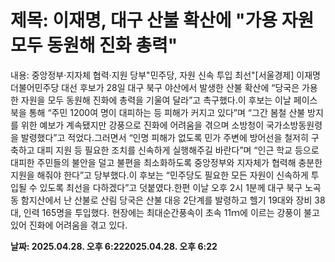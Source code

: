 # **제목: 이재명, 대구 산불 확산에 "가용 자원 모두 동원해 진화 총력"**

  내용: 중앙정부·지자체 협력·지원 당부"민주당,  자원 신속 투입 최선"[서울경제] 이재명 더불어민주당 대선 후보가 28일 대구 북구 야산에서 발생한 산불 확산에 “당국은 가용한 자원을 모두 동원해 진화에 총력을 기울여 달라”고 촉구했다.이 후보는 이날 페이스북을 통해 “주민 1200여 명이 대피하는 등 피해가 커지고 있다”며 “그간 봄철 산불 방지를 위한 예보가 계속됐지만 강풍으로 진화에 어려움을 겪으며 소방청이 국가소방동원령을 발령했다”고 적었다.그러면서 “인명 피해가 없도록 민가 주변에 방어선을 철저히 구축하고 대피 지원 등 필요한 조치를 신속하게 실행해주길 바란다”며 “인근 학교 등으로 대피한 주민들의 불안을 덜고 불편을 최소화하도록 중앙정부와 지자체가 협력해 충분한 지원을 해줘야 한다”고 당부했다.이 후보는 “민주당도 필요한 모든 자원이 신속하게 투입될 수 있도록 최선을 다하겠다”고 덧붙였다.한편 이날 오후 2시 1분께 대구 북구 노곡동 함지산에서 난 산불로 산림 당국은 산불 대응 2단계를 발령하고 헬기 19대와 장비 38대, 인력 165명을 투입했다. 현장에는 최대순간풍속이 초속 11ｍ에 이르는 강풍이 불고 있어 진화에 어려움을 겪고 있다.

  **날짜: 2025.04.28. 오후 6:222025.04.28. 오후 6:22**